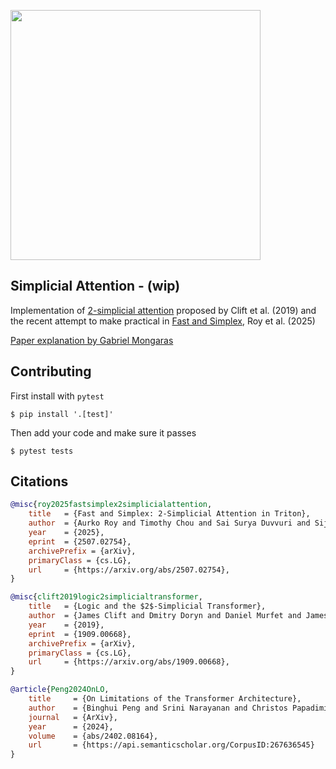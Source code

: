 <img src="./fig2.png" width="400px"></img>

## Simplicial Attention - (wip)

Implementation of [2-simplicial attention](https://arxiv.org/abs/1909.00668) proposed by Clift et al. (2019) and the recent attempt to make practical in [Fast and Simplex](https://arxiv.org/abs/2507.02754), Roy et al. (2025)

[Paper explanation by Gabriel Mongaras](https://www.youtube.com/watch?v=W-0LSbTnbVc)

## Contributing

First install with `pytest`

```shell
$ pip install '.[test]'
```

Then add your code and make sure it passes

```shell
$ pytest tests
```

## Citations

```bibtex
@misc{roy2025fastsimplex2simplicialattention,
    title   = {Fast and Simplex: 2-Simplicial Attention in Triton}, 
    author  = {Aurko Roy and Timothy Chou and Sai Surya Duvvuri and Sijia Chen and Jiecao Yu and Xiaodong Wang and Manzil Zaheer and Rohan Anil},
    year    = {2025},
    eprint  = {2507.02754},
    archivePrefix = {arXiv},
    primaryClass = {cs.LG},
    url     = {https://arxiv.org/abs/2507.02754}, 
}
```

```bibtex
@misc{clift2019logic2simplicialtransformer,
    title   = {Logic and the $2$-Simplicial Transformer}, 
    author  = {James Clift and Dmitry Doryn and Daniel Murfet and James Wallbridge},
    year    = {2019},
    eprint  = {1909.00668},
    archivePrefix = {arXiv},
    primaryClass = {cs.LG},
    url     = {https://arxiv.org/abs/1909.00668}, 
}
```

```bibtex
@article{Peng2024OnLO,
    title     = {On Limitations of the Transformer Architecture},
    author    = {Binghui Peng and Srini Narayanan and Christos Papadimitriou},
    journal   = {ArXiv},
    year      = {2024},
    volume    = {abs/2402.08164},
    url       = {https://api.semanticscholar.org/CorpusID:267636545}
}
```

